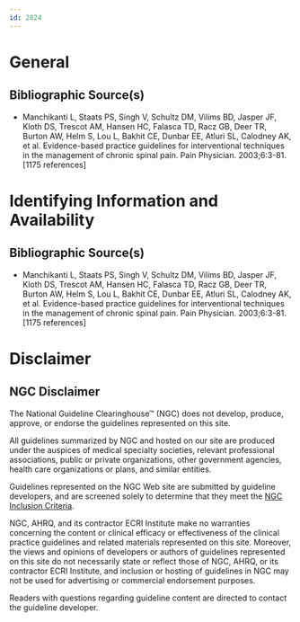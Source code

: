 ```yaml
---
id: 2824
---
```


# General

## Bibliographic Source(s)

- Manchikanti L, Staats PS, Singh V, Schultz DM, Vilims BD, Jasper JF, Kloth DS, Trescot AM, Hansen HC, Falasca TD, Racz GB, Deer TR, Burton AW, Helm S, Lou L, Bakhit CE, Dunbar EE, Atluri SL, Calodney AK, et al. Evidence-based practice guidelines for interventional techniques in the management of chronic spinal pain. Pain Physician. 2003;6:3-81. [1175 references]

# Identifying Information and Availability

## Bibliographic Source(s)

- Manchikanti L, Staats PS, Singh V, Schultz DM, Vilims BD, Jasper JF, Kloth DS, Trescot AM, Hansen HC, Falasca TD, Racz GB, Deer TR, Burton AW, Helm S, Lou L, Bakhit CE, Dunbar EE, Atluri SL, Calodney AK, et al. Evidence-based practice guidelines for interventional techniques in the management of chronic spinal pain. Pain Physician. 2003;6:3-81. [1175 references]

# Disclaimer

## NGC Disclaimer

The National Guideline Clearinghouse™ (NGC) does not develop, produce, approve, or endorse the guidelines represented on this site.

All guidelines summarized by NGC and hosted on our site are produced under the auspices of medical specialty societies, relevant professional associations, public or private organizations, other government agencies, health care organizations or plans, and similar entities.

Guidelines represented on the NGC Web site are submitted by guideline developers, and are screened solely to determine that they meet the [NGC Inclusion Criteria](/help-and-about/summaries/inclusion-criteria).

NGC, AHRQ, and its contractor ECRI Institute make no warranties concerning the content or clinical efficacy or effectiveness of the clinical practice guidelines and related materials represented on this site. Moreover, the views and opinions of developers or authors of guidelines represented on this site do not necessarily state or reflect those of NGC, AHRQ, or its contractor ECRI Institute, and inclusion or hosting of guidelines in NGC may not be used for advertising or commercial endorsement purposes.

Readers with questions regarding guideline content are directed to contact the guideline developer.

